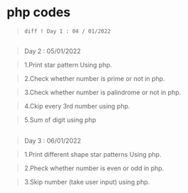# php codes

> ```diff ! Day 1 : 04 / 01/2022 ```





##
>Day 2 : 05/01/2022

>1.Print star pattern Using php.

>2.Check whether number is prime or not in php.

>3.Check whether number is palindrome or not in php.

>4.Ckip every 3rd number using php.

>5.Sum of digit using php

##


>Day 3 : 06/01/2022

>1.Print different shape star patterns Using php.

>2.Pheck whether number is  even or odd in php.

>3.Skip number (take user input) using php.

#


